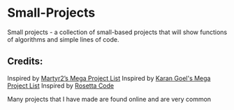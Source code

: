 # Small-Projects
Small projects - a collection of small-based projects that will show functions of algorithms and simple lines of code.

## Credits:

Inspired by [Martyr2’s Mega Project List](https://misc.krzaq.cc/static/programmingTasks.pdf)
Inspired by [Karan Goel's Mega Project List](https://github.com/karan/Projects)
Inspired by [Rosetta Code](https://rosettacode.org/wiki/Category:Programming_Tasks)

Many projects that I have made are found online and are very common

